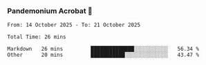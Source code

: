 ### Pandemonium Acrobat 🤸

<!--START_SECTION:waka-->

```all_time
From: 14 October 2025 - To: 21 October 2025

Total Time: 26 mins

Markdown   26 mins         ██████████████░░░░░░░░░░░   56.34 %
Other      20 mins         ███████████░░░░░░░░░░░░░░   43.47 %
```

<!--END_SECTION:waka-->
